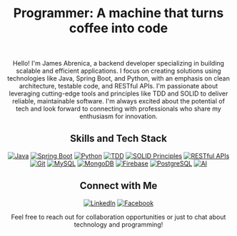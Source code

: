 <h1 align="center">Programmer: A machine that turns coffee into code</h1> 
<p align="center">
  <br><br>Hello! I'm James Abrenica, a backend developer specializing in building scalable and efficient applications. I focus on creating solutions using technologies like Java, Spring Boot, and Python, with an emphasis on clean architecture, testable code, and RESTful APIs. I'm passionate about leveraging cutting-edge tools and principles like TDD and SOLID to deliver reliable, maintainable software. I'm always excited about the potential of tech and look forward to connecting with professionals who share my enthusiasm for innovation.
</p>


<h2 align="center">Skills and Tech Stack</h2>

<p align="center">
  <a href="#"><img src="https://img.shields.io/badge/Java-007396?style=for-the-badge&logo=java&logoColor=white" alt="Java" /></a>
  <a href="#"><img src="https://img.shields.io/badge/Spring%20Boot-6DB33F?style=for-the-badge&logo=spring&logoColor=white" alt="Spring Boot" /></a>
  <a href="#"><img src="https://img.shields.io/badge/Python-3776AB?style=for-the-badge&logo=python&logoColor=white" alt="Python" /></a>
  <a href="#"><img src="https://img.shields.io/badge/TDD-FF5733?style=for-the-badge" alt="TDD" /></a>
  <a href="#"><img src="https://img.shields.io/badge/SOLID-17B8F4?style=for-the-badge" alt="SOLID Principles" /></a>
  <a href="#"><img src="https://img.shields.io/badge/RESTful%20APIs-FF5733?style=for-the-badge" alt="RESTful APIs" /></a>
  <a href="#"><img src="https://img.shields.io/badge/Git-F05032?style=for-the-badge&logo=git&logoColor=white" alt="Git" /></a>
  <a href="#"><img src="https://img.shields.io/badge/MySQL-4479A1?style=for-the-badge&logo=mysql&logoColor=white" alt="MySQL" /></a>
  <a href="#"><img src="https://img.shields.io/badge/MongoDB-47A248?style=for-the-badge&logo=mongodb&logoColor=white" alt="MongoDB" /></a>
  <a href="#"><img src="https://img.shields.io/badge/Firebase-FFCA28?style=for-the-badge&logo=firebase&logoColor=black" alt="Firebase" /></a>
  <a href="#"><img src="https://img.shields.io/badge/PostgreSQL-336791?style=for-the-badge&logo=postgresql&logoColor=white" alt="PostgreSQL" /></a>
  <a href="#"><img src="https://img.shields.io/badge/AI-FF9B00?style=for-the-badge" alt="AI" /></a>
</p>

<h2 align="center">Connect with Me</h2>

<p align="center">
  <a href="https://www.linkedin.com/in/jayabre/"><img src="https://img.shields.io/badge/LinkedIn-0077B5?style=for-the-badge&logo=linkedin&logoColor=white" alt="LinkedIn" /></a>
  <a href="https://www.facebook.com/jay.ab172"><img src="https://img.shields.io/badge/Facebook-1877F2?style=for-the-badge&logo=facebook&logoColor=white" alt="Facebook" /></a>
</p>

<p align="center">
  Feel free to reach out for collaboration opportunities or just to chat about technology and programming!
</p>
